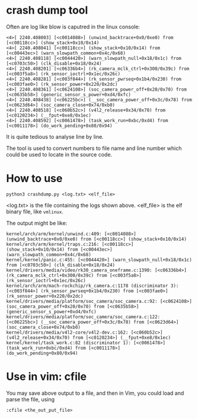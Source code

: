 # crash dump tool

Often are log like blow is caputred in the linux console:

```
<4>[ 2240.408003] [<c0014088>] (unwind_backtrace+0x0/0xe0) from [<c00118cc>] (show_stack+0x10/0x14)
<4>[ 2240.408041] [<c00118cc>] (show_stack+0x10/0x14) from [<c00443ec>] (warn_slowpath_common+0x4c/0x68)
<4>[ 2240.408118] [<c0044420>] (warn_slowpath_null+0x18/0x1c) from [<c0703c50>] (clk_disable+0x18/0x24)
<4>[ 2240.408201] [<c06336b4>] (rk_camera_mclk_ctrl+0x300/0x39c) from [<c003f5a8>] (rk_sensor_ioctrl+0x1ec/0x26c)
<4>[ 2240.408281] [<c003f844>] (rk_sensor_pwrseq+0x1b4/0x230) from [<c003fae0>] (rk_sensor_power+0x220/0x2dc)
<4>[ 2240.408361] [<c0624108>] (soc_camera_power_off+0x20/0x70) from [<c0635b58>] (generic_sensor_s_power+0xd4/0xfc)
<4>[ 2240.408438] [<c06225bc>] (__soc_camera_power_off+0x3c/0x78) from [<c0623d64>] (soc_camera_close+0x74/0xb0)
<4>[ 2240.408518] [<c060b52c>] (v4l2_release+0x34/0x70) from [<c0120234>] (__fput+0xe8/0x1ec)
<4>[ 2240.408592] [<c0061478>] (task_work_run+0xbc/0xd4) from [<c0011178>] (do_work_pending+0x80/0x94)
```

It is quite tedious to analyse line by line.

The tool is used to convert numbers to file name and line number which could be
used to locate in the source code.

# How to use


```
python3 crashdump.py <log.txt> <elf_file>
```

<log.txt> is the file containing the logs shown above.
<elf_file> is the elf binary file, like `vmlinux`.


The output might be like:

```
kernel/arch/arm/kernel/unwind.c:409: [<c0014088>] (unwind_backtrace+0x0/0xe0) from [<c00118cc>] (show_stack+0x10/0x14)
kernel/arch/arm/kernel/traps.c:216: [<c00118cc>] (show_stack+0x10/0x14) from [<c00443ec>] (warn_slowpath_common+0x4c/0x68)
kernel/kernel/panic.c:455: [<c0044420>] (warn_slowpath_null+0x18/0x1c) from [<c0703c50>] (clk_disable+0x18/0x24)
kernel/drivers/media/video/rk30_camera_oneframe.c:1390: [<c06336b4>] (rk_camera_mclk_ctrl+0x300/0x39c) from [<c003f5a8>] (rk_sensor_ioctrl+0x1ec/0x26c)
kernel/arch/arm/mach-rockchip/rk_camera.c:1178 (discriminator 3): [<c003f844>] (rk_sensor_pwrseq+0x1b4/0x230) from [<c003fae0>] (rk_sensor_power+0x220/0x2dc)
kernel/drivers/media/platform/soc_camera/soc_camera.c:92: [<c0624108>] (soc_camera_power_off+0x20/0x70) from [<c0635b58>] (generic_sensor_s_power+0xd4/0xfc)
kernel/drivers/media/platform/soc_camera/soc_camera.c:122: [<c06225bc>] (__soc_camera_power_off+0x3c/0x78) from [<c0623d64>] (soc_camera_close+0x74/0xb0)
kernel/drivers/media/v4l2-core/v4l2-dev.c:162: [<c060b52c>] (v4l2_release+0x34/0x70) from [<c0120234>] (__fput+0xe8/0x1ec)
kernel/kernel/task_work.c:82 (discriminator 1): [<c0061478>] (task_work_run+0xbc/0xd4) from [<c0011178>] (do_work_pending+0x80/0x94)
```

# Use in vim: cfile

You may save above output to a file, and then in Vim, you could load and parse the file, using 

```
:cfile <the_out_put_file>
```

